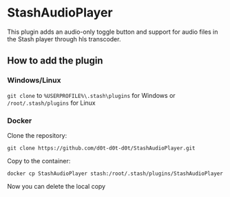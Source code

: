 # StashAudioPlayer
This plugin adds an audio-only toggle button and support for audio files in the Stash player through hls transcoder.

## How to add the plugin
### Windows/Linux
`git clone` to `%USERPROFILE%\.stash\plugins` for Windows or `/root/.stash/plugins` for Linux

### Docker
Clone the repository:
```
git clone https://github.com/d0t-d0t-d0t/StashAudioPlayer.git
```
Copy to the container:
```
docker cp StashAudioPlayer stash:/root/.stash/plugins/StashAudioPlayer
```
Now you can delete the local copy
